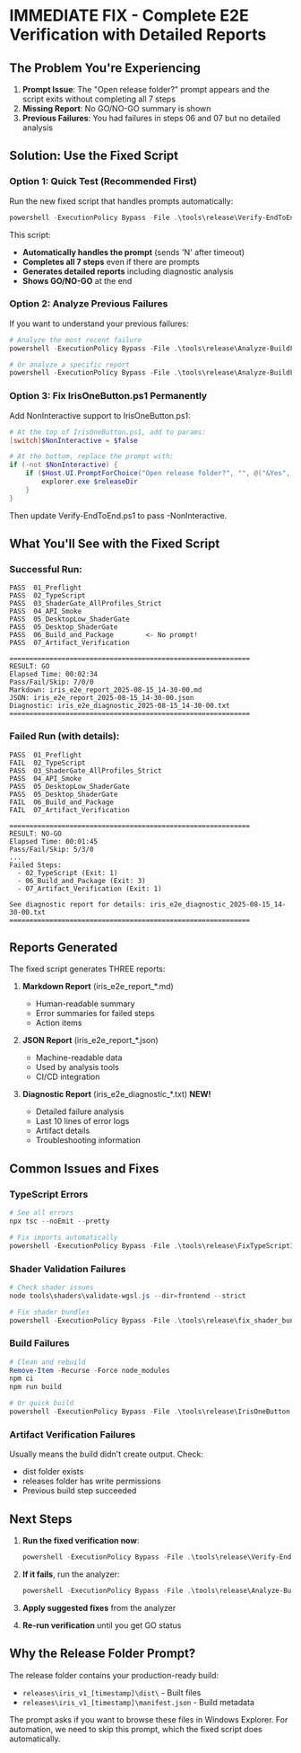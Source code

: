 # IMMEDIATE FIX - Complete E2E Verification with Detailed Reports

## The Problem You're Experiencing

1. **Prompt Issue**: The "Open release folder?" prompt appears and the script exits without completing all 7 steps
2. **Missing Report**: No GO/NO-GO summary is shown
3. **Previous Failures**: You had failures in steps 06 and 07 but no detailed analysis

## Solution: Use the Fixed Script

### Option 1: Quick Test (Recommended First)

Run the new fixed script that handles prompts automatically:

```powershell
powershell -ExecutionPolicy Bypass -File .\tools\release\Verify-EndToEnd-Fixed.ps1 -QuickBuild
```

This script:
- **Automatically handles the prompt** (sends 'N' after timeout)
- **Completes all 7 steps** even if there are prompts
- **Generates detailed reports** including diagnostic analysis
- **Shows GO/NO-GO** at the end

### Option 2: Analyze Previous Failures

If you want to understand your previous failures:

```powershell
# Analyze the most recent failure
powershell -ExecutionPolicy Bypass -File .\tools\release\Analyze-BuildFailure.ps1

# Or analyze a specific report
powershell -ExecutionPolicy Bypass -File .\tools\release\Analyze-BuildFailure.ps1 -LogFile "D:\Dev\kha\tools\release\reports\iris_e2e_report_2025-08-14_21-31-49.json"
```

### Option 3: Fix IrisOneButton.ps1 Permanently

Add NonInteractive support to IrisOneButton.ps1:

```powershell
# At the top of IrisOneButton.ps1, add to params:
[switch]$NonInteractive = $false

# At the bottom, replace the prompt with:
if (-not $NonInteractive) {
    if ($Host.UI.PromptForChoice("Open release folder?", "", @("&Yes", "&No"), 1) -eq 0) {
        explorer.exe $releaseDir
    }
}
```

Then update Verify-EndToEnd.ps1 to pass -NonInteractive.

## What You'll See with the Fixed Script

### Successful Run:
```
PASS  01_Preflight
PASS  02_TypeScript
PASS  03_ShaderGate_AllProfiles_Strict
PASS  04_API_Smoke
PASS  05_DesktopLow_ShaderGate
PASS  05_Desktop_ShaderGate
PASS  06_Build_and_Package        <- No prompt!
PASS  07_Artifact_Verification

============================================================
RESULT: GO
Elapsed Time: 00:02:34
Pass/Fail/Skip: 7/0/0
Markdown: iris_e2e_report_2025-08-15_14-30-00.md
JSON: iris_e2e_report_2025-08-15_14-30-00.json
Diagnostic: iris_e2e_diagnostic_2025-08-15_14-30-00.txt
============================================================
```

### Failed Run (with details):
```
PASS  01_Preflight
FAIL  02_TypeScript
PASS  03_ShaderGate_AllProfiles_Strict
PASS  04_API_Smoke
PASS  05_DesktopLow_ShaderGate
PASS  05_Desktop_ShaderGate
FAIL  06_Build_and_Package
FAIL  07_Artifact_Verification

============================================================
RESULT: NO-GO
Elapsed Time: 00:01:45
Pass/Fail/Skip: 5/3/0
...
Failed Steps:
  - 02_TypeScript (Exit: 1)
  - 06_Build_and_Package (Exit: 3)
  - 07_Artifact_Verification (Exit: 1)

See diagnostic report for details: iris_e2e_diagnostic_2025-08-15_14-30-00.txt
============================================================
```

## Reports Generated

The fixed script generates THREE reports:

1. **Markdown Report** (iris_e2e_report_*.md)
   - Human-readable summary
   - Error summaries for failed steps
   - Action items

2. **JSON Report** (iris_e2e_report_*.json)
   - Machine-readable data
   - Used by analysis tools
   - CI/CD integration

3. **Diagnostic Report** (iris_e2e_diagnostic_*.txt) **NEW!**
   - Detailed failure analysis
   - Last 10 lines of error logs
   - Artifact details
   - Troubleshooting information

## Common Issues and Fixes

### TypeScript Errors
```powershell
# See all errors
npx tsc --noEmit --pretty

# Fix imports automatically
powershell -ExecutionPolicy Bypass -File .\tools\release\FixTypeScriptImports.ps1
```

### Shader Validation Failures
```powershell
# Check shader issues
node tools\shaders\validate-wgsl.js --dir=frontend --strict

# Fix shader bundles
powershell -ExecutionPolicy Bypass -File .\tools\release\fix_shader_bundle.ps1
```

### Build Failures
```powershell
# Clean and rebuild
Remove-Item -Recurse -Force node_modules
npm ci
npm run build

# Or quick build
powershell -ExecutionPolicy Bypass -File .\tools\release\IrisOneButton.ps1 -QuickBuild -SkipTypeCheck
```

### Artifact Verification Failures
Usually means the build didn't create output. Check:
- dist folder exists
- releases folder has write permissions
- Previous build step succeeded

## Next Steps

1. **Run the fixed verification now**:
   ```powershell
   powershell -ExecutionPolicy Bypass -File .\tools\release\Verify-EndToEnd-Fixed.ps1 -QuickBuild
   ```

2. **If it fails**, run the analyzer:
   ```powershell
   powershell -ExecutionPolicy Bypass -File .\tools\release\Analyze-BuildFailure.ps1
   ```

3. **Apply suggested fixes** from the analyzer

4. **Re-run verification** until you get GO status

## Why the Release Folder Prompt?

The release folder contains your production-ready build:
- `releases\iris_v1_[timestamp]\dist\` - Built files
- `releases\iris_v1_[timestamp]\manifest.json` - Build metadata

The prompt asks if you want to browse these files in Windows Explorer. For automation, we need to skip this prompt, which the fixed script does automatically.
